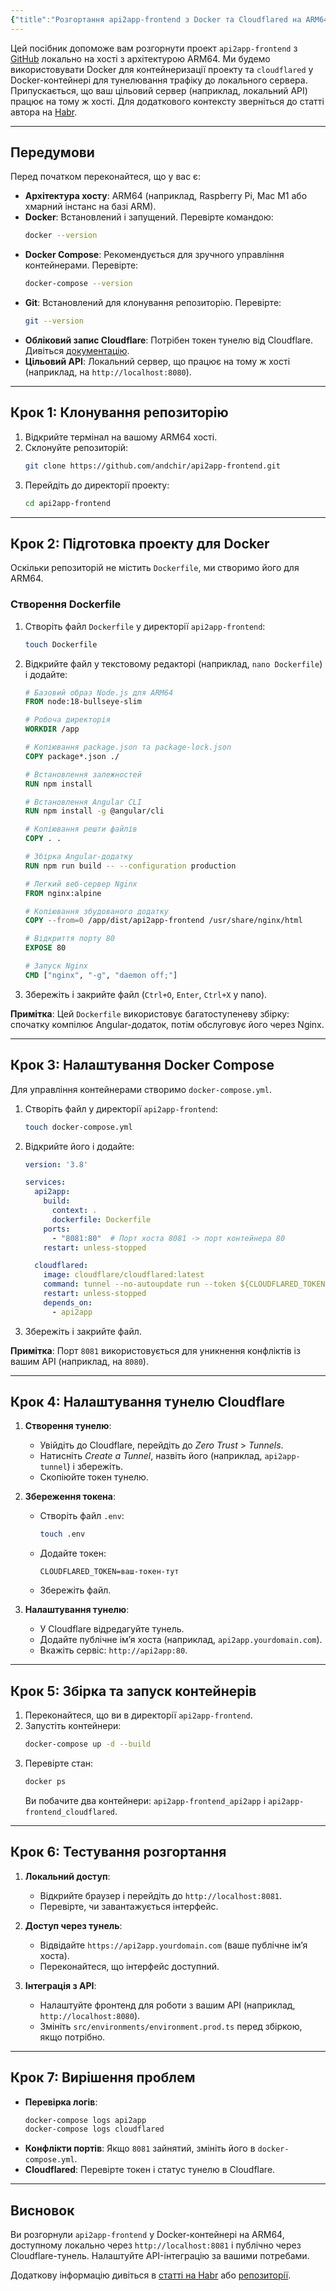 ```yaml
---
{"title":"Розгортання api2app-frontend з Docker та Cloudflared на ARM64","dg-publish":true,"dg-metatags":null,"dg-home":null,"permalink":"/dokumentacziya-do-proektu-exodus-pp-ua/rozgortannya-api2app-frontend-z-docker-ta-cloudflared-na-arm-64/","dgPassFrontmatter":true,"noteIcon":""}
---
```




Цей посібник допоможе вам розгорнути проект `api2app-frontend` з [GitHub](https://github.com/andchir/api2app-frontend) локально на хості з архітектурою ARM64. Ми будемо використовувати Docker для контейнеризації проекту та `cloudflared` у Docker-контейнері для тунелювання трафіку до локального сервера. Припускається, що ваш цільовий сервер (наприклад, локальний API) працює на тому ж хості. Для додаткового контексту зверніться до статті автора на [Habr](https://habr.com/ru/articles/791146/).

---

## Передумови

Перед початком переконайтеся, що у вас є:

- **Архітектура хосту**: ARM64 (наприклад, Raspberry Pi, Mac M1 або хмарний інстанс на базі ARM).
- **Docker**: Встановлений і запущений. Перевірте командою:
  ```bash
  docker --version
  ```
- **Docker Compose**: Рекомендується для зручного управління контейнерами. Перевірте:
  ```bash
  docker-compose --version
  ```
- **Git**: Встановлений для клонування репозиторію. Перевірте:
  ```bash
  git --version
  ```
- **Обліковий запис Cloudflare**: Потрібен токен тунелю від Cloudflare. Дивіться [документацію](https://developers.cloudflare.com/cloudflare-one/connections/connect-apps/install-and-setup/tunnel-guide/).
- **Цільовий API**: Локальний сервер, що працює на тому ж хості (наприклад, на `http://localhost:8080`).

---

## Крок 1: Клонування репозиторію

1. Відкрийте термінал на вашому ARM64 хості.
2. Склонуйте репозиторій:
   ```bash
   git clone https://github.com/andchir/api2app-frontend.git
   ```
3. Перейдіть до директорії проекту:
   ```bash
   cd api2app-frontend
   ```

---

## Крок 2: Підготовка проекту для Docker

Оскільки репозиторій не містить `Dockerfile`, ми створимо його для ARM64.

### Створення Dockerfile

1. Створіть файл `Dockerfile` у директорії `api2app-frontend`:
   ```bash
   touch Dockerfile
   ```
2. Відкрийте файл у текстовому редакторі (наприклад, `nano Dockerfile`) і додайте:
   ```dockerfile
   # Базовий образ Node.js для ARM64
   FROM node:18-bullseye-slim

   # Робоча директорія
   WORKDIR /app

   # Копіювання package.json та package-lock.json
   COPY package*.json ./

   # Встановлення залежностей
   RUN npm install

   # Встановлення Angular CLI
   RUN npm install -g @angular/cli

   # Копіювання решти файлів
   COPY . .

   # Збірка Angular-додатку
   RUN npm run build -- --configuration production

   # Легкий веб-сервер Nginx
   FROM nginx:alpine

   # Копіювання збудованого додатку
   COPY --from=0 /app/dist/api2app-frontend /usr/share/nginx/html

   # Відкриття порту 80
   EXPOSE 80

   # Запуск Nginx
   CMD ["nginx", "-g", "daemon off;"]
   ```
3. Збережіть і закрийте файл (`Ctrl+O`, `Enter`, `Ctrl+X` у nano).

**Примітка**: Цей `Dockerfile` використовує багатоступеневу збірку: спочатку компілює Angular-додаток, потім обслуговує його через Nginx.

---

## Крок 3: Налаштування Docker Compose

Для управління контейнерами створимо `docker-compose.yml`.

1. Створіть файл у директорії `api2app-frontend`:
   ```bash
   touch docker-compose.yml
   ```
2. Відкрийте його і додайте:
   ```yaml
   version: '3.8'

   services:
     api2app:
       build:
         context: .
         dockerfile: Dockerfile
       ports:
         - "8081:80"  # Порт хоста 8081 -> порт контейнера 80
       restart: unless-stopped

     cloudflared:
       image: cloudflare/cloudflared:latest
       command: tunnel --no-autoupdate run --token ${CLOUDFLARED_TOKEN}
       restart: unless-stopped
       depends_on:
         - api2app
   ```
3. Збережіть і закрийте файл.

**Примітка**: Порт `8081` використовується для уникнення конфліктів із вашим API (наприклад, на `8080`).

---

## Крок 4: Налаштування тунелю Cloudflare

1. **Створення тунелю**:
   - Увійдіть до Cloudflare, перейдіть до *Zero Trust* > *Tunnels*.
   - Натисніть *Create a Tunnel*, назвіть його (наприклад, `api2app-tunnel`) і збережіть.
   - Скопіюйте токен тунелю.

2. **Збереження токена**:
   - Створіть файл `.env`:
     ```bash
     touch .env
     ```
   - Додайте токен:
     ```
     CLOUDFLARED_TOKEN=ваш-токен-тут
     ```
   - Збережіть файл.

3. **Налаштування тунелю**:
   - У Cloudflare відредагуйте тунель.
   - Додайте публічне ім’я хоста (наприклад, `api2app.yourdomain.com`).
   - Вкажіть сервіс: `http://api2app:80`.

---

## Крок 5: Збірка та запуск контейнерів

1. Переконайтеся, що ви в директорії `api2app-frontend`.
2. Запустіть контейнери:
   ```bash
   docker-compose up -d --build
   ```
3. Перевірте стан:
   ```bash
   docker ps
   ```
   Ви побачите два контейнери: `api2app-frontend_api2app` і `api2app-frontend_cloudflared`.

---

## Крок 6: Тестування розгортання

1. **Локальний доступ**:
   - Відкрийте браузер і перейдіть до `http://localhost:8081`.
   - Перевірте, чи завантажується інтерфейс.

2. **Доступ через тунель**:
   - Відвідайте `https://api2app.yourdomain.com` (ваше публічне ім’я хоста).
   - Переконайтеся, що інтерфейс доступний.

3. **Інтеграція з API**:
   - Налаштуйте фронтенд для роботи з вашим API (наприклад, `http://localhost:8080`).
   - Змініть `src/environments/environment.prod.ts` перед збіркою, якщо потрібно.

---

## Крок 7: Вирішення проблем

- **Перевірка логів**:
  ```bash
  docker-compose logs api2app
  docker-compose logs cloudflared
  ```
- **Конфлікти портів**: Якщо `8081` зайнятий, змініть його в `docker-compose.yml`.
- **Cloudflared**: Перевірте токен і статус тунелю в Cloudflare.

---

## Висновок

Ви розгорнули `api2app-frontend` у Docker-контейнері на ARM64, доступному локально через `http://localhost:8081` і публічно через Cloudflare-тунель. Налаштуйте API-інтеграцію за вашими потребами.

Додаткову інформацію дивіться в [статті на Habr](https://habr.com/ru/articles/791146/) або [репозиторії](https://github.com/andchir/api2app-frontend).